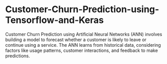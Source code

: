 # Customer-Churn-Prediction-using-Tensorflow-and-Keras
Customer Churn Prediction using Artificial Neural Networks (ANN) involves building a model to forecast whether a customer is likely to leave or continue using a service. The ANN learns from historical data, considering factors like usage patterns, customer interactions, and feedback to make predictions.
